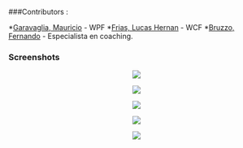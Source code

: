 ###Contributors :

*[Garavaglia, Mauricio](https://github.com/maruxan) - WPF
*[Frias, Lucas Hernan](https://github.com/Lucasutn) - WCF 
*[Bruzzo, Fernando](https://github.com/Feerbru) - Especialista en coaching.



### Screenshots
<p align="center">
  <img src=https://i.imgur.com/iMBDUIN.png>
</p>

<p align="center">
 <img src=https://i.imgur.com/mIPs4HP.png>
 </p>

<p align="center">
 <img src=https://i.imgur.com/U5bs1SH.png>
 </p>

<p align="center">
 <img src=https://i.imgur.com/iEdWUrs.png>
 </p>

<p align="center">
 <img src=https://i.imgur.com/ek7RV2X.png>
 </p>
